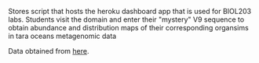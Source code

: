 Stores script that hosts the heroku dashboard app that is used for BIOL203 labs. Students visit the domain and enter their "mystery" V9 sequence to obtain abundance and distribution maps of their corresponding organsims in tara oceans metagenomic data

Data obtained from [here](http://taraoceans.sb-roscoff.fr/EukDiv/).
